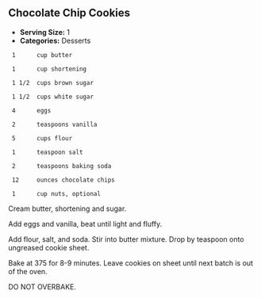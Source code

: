 ## Chocolate Chip Cookies

* **Serving Size:** 1
* **Categories:** Desserts

```
 1      cup butter

 1      cup shortening

 1 1/2  cups brown sugar

 1 1/2  cups white sugar

 4      eggs

 2      teaspoons vanilla

 5      cups flour

 1      teaspoon salt

 2      teaspoons baking soda

 12     ounces chocolate chips

 1      cup nuts, optional
```

Cream butter, shortening and sugar.

Add eggs and vanilla, beat until light and fluffy.

Add flour, salt, and soda. Stir into butter mixture. Drop by teaspoon onto
ungreased cookie sheet.

Bake at 375 for 8-9 minutes. Leave cookies on sheet until next batch is out of the oven.

DO NOT OVERBAKE.
